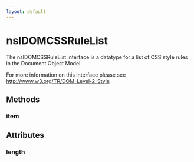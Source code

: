 ```yaml
---
layout: default
---
```


# nsIDOMCSSRuleList #

The nsIDOMCSSRuleList interface is a datatype for a list of CSS
style rules in the Document Object Model.

For more information on this interface please see
http://www.w3.org/TR/DOM-Level-2-Style


## Methods ##

### item ###

## Attributes ##

### length ###

